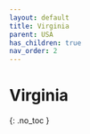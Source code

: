 ```yaml
---
layout: default
title: Virginia
parent: USA
has_children: true
nav_order: 2
---
```


# Virginia
{: .no_toc }
